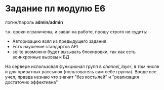# Задание пл модулю E6

логин/пароль **admin/admin**


т.к. сроки ограничены, и завал на работе, прошу строго не судить: 
* Авторизацию взял из предыдущего задания
* Есть наушение стандартов API
* sqlite возможно будет вызывать блокировки, так как есть асинхронные вызовы к БД
        
На сервере использовал функционал групп в *channel_layer*, в том числе и для приватных рассылок (пользователь сам себе группа).
Вроде все учел, правда незнаю что значит "без костылей" и "реализация достаточно эффективна"

